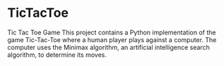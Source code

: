 # TicTacToe
Tic Tac Toe Game
This project contains a Python implementation of the game Tic-Tac-Toe where a human player plays against a computer. The computer uses the Minimax algorithm, an artificial intelligence search algorithm, to determine its moves.
